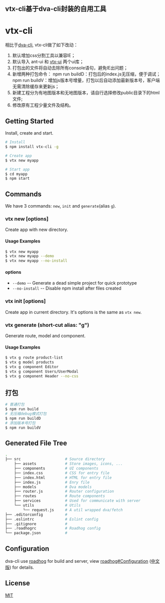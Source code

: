 ## vtx-cli基于dva-cli封装的自用工具

# vtx-cli

相比于[dva-cli](https://github.com/dvajs/dva), vtx-cli做了如下改动：
1. 默认增加css分割工具以兼容IE；
2. 默认导入 ant-ui 和 [vtx-ui](https://www.npmjs.com/package/vtx-ui) 两个ui库；
3. 打包出的文件将自动去除所有console语句，避免IE出问题；
4. 新增两种打包命令：
    npm run buildD：打包后的index.js无压缩，便于调试；
    npm run buildV：增加js版本号增量，打包以后自动添加最新版本号，客户端无需清除缓存来更新js；
5. 新建工程分为有地图版本和无地图版本，请自行选择修改public目录下的html文件;
6. 修改原有工程少量文件及结构。

## Getting Started

Install, create and start.

```bash
# Install
$ npm install vtx-cli -g

# Create app
$ vtx new myapp

# Start app
$ cd myapp
$ npm start
```

## Commands

We have 3 commands: `new`, `init` and `generate`(alias `g`).

### vtx new <appName> [options]

Create app with new directory.

#### Usage Examples

```bash
$ vtx new myapp
$ vtx new myapp --demo
$ vtx new myapp --no-install
```

#### options

* `--demo` -- Generate a dead simple project for quick prototype
* `--no-install` -- Disable npm install after files created

### vtx init [options]

Create app in current directory. It's options is the same as `vtx new`.

### vtx generate <type> <name> (short-cut alias: "g")

Generate route, model and component.

#### Usage Examples

```bash
$ vtx g route product-list
$ vtx g model products
$ vtx g component Editor
$ vtx g component Users/UserModal
$ vtx g component Header --no-css
```

## 打包

```bash
# 普通打包
$ npm run build
# 无压缩debug模式打包
$ npm run buildD
# 添加版本号打包
$ npm run buildV
```

## Generated File Tree

```bash
.
├── src                    # Source directory
    ├── assets             # Store images, icons, ...
    ├── components         # UI components
    ├── index.css          # CSS for entry file
    ├── index.html         # HTML for entry file
    ├── index.js           # Enry file
    ├── models             # Dva models
    ├── router.js          # Router configuration
    ├── routes             # Route components
    ├── services           # Used for communicate with server
    └── utils              # Utils
        └── request.js     # A util wrapped dva/fetch
├── .editorconfig          #
├── .eslintrc              # Eslint config
├── .gitignore             #
├── .roadhogrc             # Roadhog config
└── package.json           #
```

## Configuration

dva-cli use [roadhog](https://github.com/sorrycc/roadhog) for build and server, view [roadhog#Configuration](https://github.com/sorrycc/roadhog/blob/master/README_en-us.md#configuration) ([中文版](https://github.com/sorrycc/roadhog#配置)) for details.

## License

[MIT](https://tldrlegal.com/license/mit-license)
